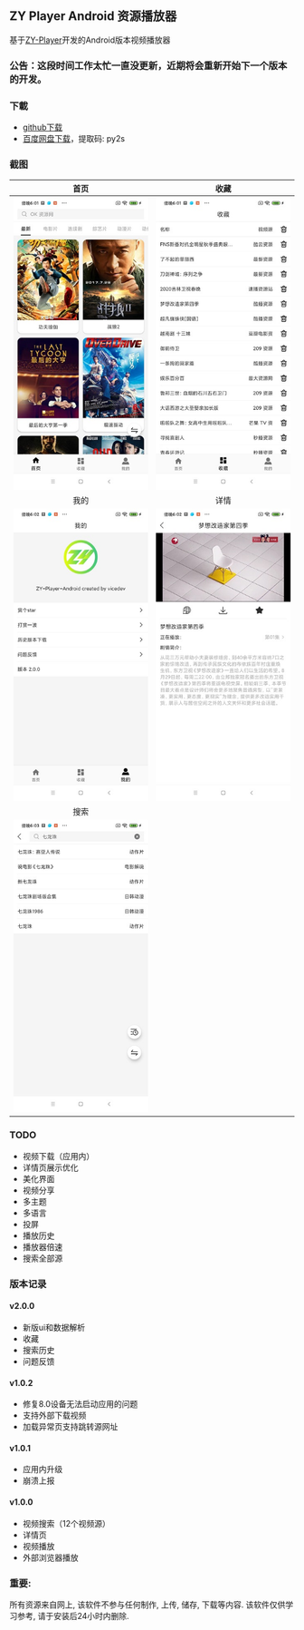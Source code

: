 ## ZY Player Android 资源播放器

基于[ZY-Player](https://github.com/Hunlongyu/ZY-Player)开发的Android版本视频播放器

### 公告：这段时间工作太忙一直没更新，近期将会重新开始下一个版本的开发。

### 下載

- [github下载](https://github.com/vicedev/ZY-Player-Android/raw/master/release/ZY-Player-Android-1.0.1.apk)
- [百度网盘下载](https://pan.baidu.com/s/1fV1rO-WAcqbf0NBIgm1NsA)，提取码: py2s

### 截图

|           首页            |            收藏             |
| :-------------------------------: | :-------------------------------: |
| ![home](./images/image1.jpg)  | ![collect](./images/image2.jpg) |
| 我的 | 详情 |
| ![mine](./images/image3.jpg) | ![detail](./images/image4.jpg) |
| 搜索 |  |
| ![search](./images/image5.jpg) |  |

### TODO 

- 视频下载（应用内）
- 详情页展示优化
- 美化界面
- 视频分享
- 多主题
- 多语言
- 投屏
- 播放历史
- 播放器倍速
- 搜索全部源

### 版本记录

#### v2.0.0

- 新版ui和数据解析
- 收藏
- 搜索历史
- 问题反馈

#### v1.0.2

- 修复8.0设备无法启动应用的问题
- 支持外部下载视频
- 加载异常页支持跳转源网址

#### v1.0.1

- 应用内升级
- 崩溃上报

#### v1.0.0

- 视频搜索（12个视频源）
- 详情页
- 视频播放
- 外部浏览器播放

### 重要:

所有资源来自网上, 该软件不参与任何制作, 上传, 储存, 下载等内容. 该软件仅供学习参考, 请于安装后24小时内删除.
